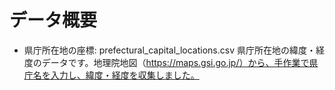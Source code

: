 # データ概要


* 県庁所在地の座標: prefectural_capital_locations.csv
県庁所在地の緯度・経度のデータです。地理院地図（https://maps.gsi.go.jp/）から、手作業で県庁名を入力し、緯度・経度を収集しました。

